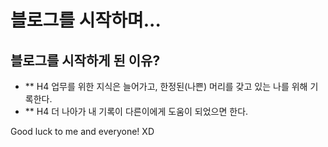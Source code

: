 
블로그를 시작하며...
===

블로그를 시작하게 된 이유?
---

* ** H4 업무를 위한 지식은 늘어가고, 한정된(나쁜) 머리를 갖고 있는 나를 위해 기록한다.
* ** H4 더 나아가 내 기록이 다른이에게 도움이 되었으면 한다.

Good luck to me and everyone! XD